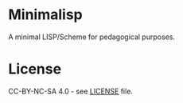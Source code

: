 # Minimalisp

A minimal LISP/Scheme for pedagogical purposes.

# License

CC-BY-NC-SA 4.0 - see [LICENSE](./LICENSE) file.
